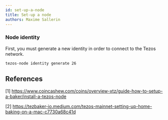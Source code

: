 ```yaml
---
id: set-up-a-node
title: Set-up a node
authors: Maxime Sallerin
---
```


### Node identity

First, you must generate a new identity in order to connect to the Tezos network.

```shell
tezos-node identity generate 26
```


## References

[1] https://www.coincashew.com/coins/overview-xtz/guide-how-to-setup-a-baker/install-a-tezos-node

[2] https://tezbaker-io.medium.com/tezos-mainnet-setting-up-home-baking-on-a-mac-c7730a68c41d

